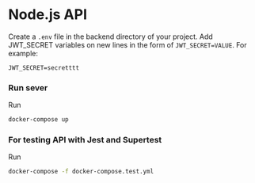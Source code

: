 # Node.js API

Create a `.env` file in the backend directory of your project. Add
JWT_SECRET variables on new lines in the form of `JWT_SECRET=VALUE`.
For example:

```dosini
JWT_SECRET=secretttt

```

### Run sever

Run

```bash
docker-compose up
```

### For testing API with Jest and Supertest

Run

```bash
docker-compose -f docker-compose.test.yml
```
